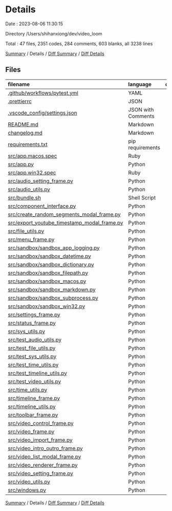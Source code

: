 # Details

Date : 2023-08-06 11:30:15

Directory /Users/shihanxiong/dev/video_loom

Total : 47 files,  2351 codes, 284 comments, 603 blanks, all 3238 lines

[Summary](results.md) / Details / [Diff Summary](diff.md) / [Diff Details](diff-details.md)

## Files
| filename | language | code | comment | blank | total |
| :--- | :--- | ---: | ---: | ---: | ---: |
| [.github/workflows/pytest.yml](/.github/workflows/pytest.yml) | YAML | 27 | 2 | 5 | 34 |
| [.prettierrc](/.prettierrc) | JSON | 9 | 0 | 0 | 9 |
| [.vscode_config/settings.json](/.vscode_config/settings.json) | JSON with Comments | 10 | 123 | 0 | 133 |
| [README.md](/README.md) | Markdown | 93 | 0 | 42 | 135 |
| [changelog.md](/changelog.md) | Markdown | 96 | 0 | 63 | 159 |
| [requirements.txt](/requirements.txt) | pip requirements | 8 | 0 | 1 | 9 |
| [src/app.macos.spec](/src/app.macos.spec) | Ruby | 47 | 1 | 6 | 54 |
| [src/app.py](/src/app.py) | Python | 84 | 12 | 19 | 115 |
| [src/app.win32.spec](/src/app.win32.spec) | Ruby | 40 | 1 | 6 | 47 |
| [src/audio_setting_frame.py](/src/audio_setting_frame.py) | Python | 98 | 7 | 21 | 126 |
| [src/audio_utils.py](/src/audio_utils.py) | Python | 107 | 8 | 16 | 131 |
| [src/bundle.sh](/src/bundle.sh) | Shell Script | 5 | 4 | 4 | 13 |
| [src/component_interface.py](/src/component_interface.py) | Python | 25 | 0 | 12 | 37 |
| [src/create_random_segments_modal_frame.py](/src/create_random_segments_modal_frame.py) | Python | 58 | 2 | 12 | 72 |
| [src/export_youtube_timestamp_modal_frame.py](/src/export_youtube_timestamp_modal_frame.py) | Python | 57 | 6 | 16 | 79 |
| [src/file_utils.py](/src/file_utils.py) | Python | 57 | 2 | 13 | 72 |
| [src/menu_frame.py](/src/menu_frame.py) | Python | 44 | 5 | 11 | 60 |
| [src/sandbox/sandbox_app_logging.py](/src/sandbox/sandbox_app_logging.py) | Python | 16 | 2 | 7 | 25 |
| [src/sandbox/sandbox_datetime.py](/src/sandbox/sandbox_datetime.py) | Python | 2 | 0 | 2 | 4 |
| [src/sandbox/sandbox_dictionary.py](/src/sandbox/sandbox_dictionary.py) | Python | 2 | 0 | 2 | 4 |
| [src/sandbox/sandbox_filepath.py](/src/sandbox/sandbox_filepath.py) | Python | 15 | 2 | 7 | 24 |
| [src/sandbox/sandbox_macos.py](/src/sandbox/sandbox_macos.py) | Python | 42 | 10 | 13 | 65 |
| [src/sandbox/sandbox_markdown.py](/src/sandbox/sandbox_markdown.py) | Python | 7 | 0 | 4 | 11 |
| [src/sandbox/sandbox_subprocess.py](/src/sandbox/sandbox_subprocess.py) | Python | 6 | 1 | 5 | 12 |
| [src/sandbox/sandbox_win32.py](/src/sandbox/sandbox_win32.py) | Python | 27 | 4 | 7 | 38 |
| [src/settings_frame.py](/src/settings_frame.py) | Python | 22 | 4 | 7 | 33 |
| [src/status_frame.py](/src/status_frame.py) | Python | 23 | 3 | 9 | 35 |
| [src/sys_utils.py](/src/sys_utils.py) | Python | 17 | 2 | 6 | 25 |
| [src/test_audio_utils.py](/src/test_audio_utils.py) | Python | 48 | 1 | 20 | 69 |
| [src/test_file_utils.py](/src/test_file_utils.py) | Python | 17 | 0 | 5 | 22 |
| [src/test_sys_utils.py](/src/test_sys_utils.py) | Python | 3 | 0 | 3 | 6 |
| [src/test_time_utils.py](/src/test_time_utils.py) | Python | 14 | 0 | 9 | 23 |
| [src/test_timeline_utils.py](/src/test_timeline_utils.py) | Python | 99 | 4 | 25 | 128 |
| [src/test_video_utils.py](/src/test_video_utils.py) | Python | 71 | 1 | 22 | 94 |
| [src/time_utils.py](/src/time_utils.py) | Python | 22 | 0 | 7 | 29 |
| [src/timeline_frame.py](/src/timeline_frame.py) | Python | 23 | 3 | 9 | 35 |
| [src/timeline_utils.py](/src/timeline_utils.py) | Python | 95 | 10 | 22 | 127 |
| [src/toolbar_frame.py](/src/toolbar_frame.py) | Python | 25 | 2 | 7 | 34 |
| [src/video_control_frame.py](/src/video_control_frame.py) | Python | 115 | 5 | 16 | 136 |
| [src/video_frame.py](/src/video_frame.py) | Python | 214 | 27 | 47 | 288 |
| [src/video_import_frame.py](/src/video_import_frame.py) | Python | 78 | 1 | 15 | 94 |
| [src/video_intro_outro_frame.py](/src/video_intro_outro_frame.py) | Python | 49 | 2 | 13 | 64 |
| [src/video_list_modal_frame.py](/src/video_list_modal_frame.py) | Python | 95 | 5 | 25 | 125 |
| [src/video_renderer_frame.py](/src/video_renderer_frame.py) | Python | 85 | 8 | 14 | 107 |
| [src/video_setting_frame.py](/src/video_setting_frame.py) | Python | 39 | 2 | 9 | 50 |
| [src/video_utils.py](/src/video_utils.py) | Python | 209 | 12 | 18 | 239 |
| [src/windows.py](/src/windows.py) | Python | 6 | 0 | 1 | 7 |

[Summary](results.md) / Details / [Diff Summary](diff.md) / [Diff Details](diff-details.md)
